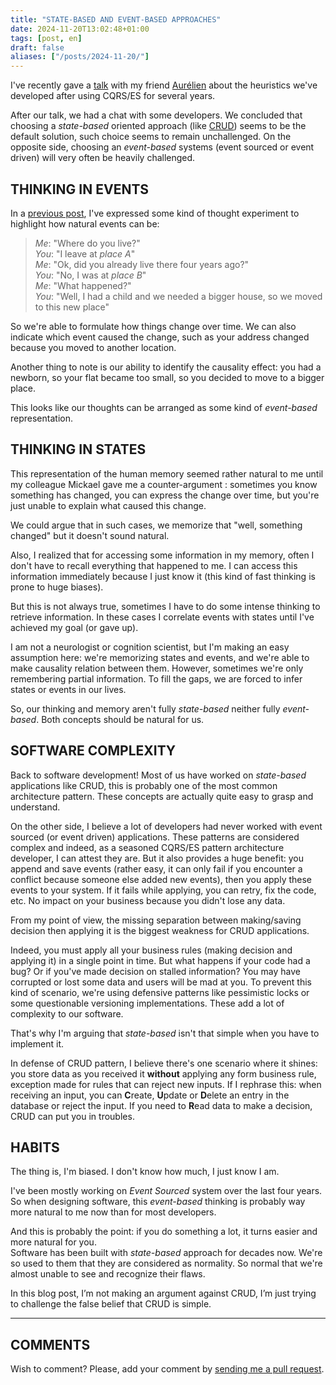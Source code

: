 ```yaml
---
title: "STATE-BASED AND EVENT-BASED APPROACHES"
date: 2024-11-20T13:02:48+01:00
tags: [post, en]
draft: false
aliases: ["/posts/2024-11-20/"]
---
```


I've recently gave a [talk]("/posts/cqrs-es-nos-heuristiques-apres-plusieurs-annees-de-production") with my friend [Aurélien](https://bsky.app/profile/boudoux.fr) about the heuristics we've developed after using CQRS/ES for several years.  

After our talk, we had a chat with some developers. We concluded that choosing a _state-based_ oriented approach (like [CRUD](https://en.wikipedia.org/wiki/Create,_read,_update_and_delete)) seems to be the default solution, such choice seems to remain unchallenged. On the opposite side, choosing an _event-based_ systems (event sourced or event driven) will very often be heavily challenged.  

## THINKING IN EVENTS

In a [previous post](/posts/2016-12-20/), I've expressed some kind of thought experiment to highlight how natural events can be:  

> _Me_: "Where do you live?"  
> _You_: "I leave at _place A_"  
> _Me_: "Ok, did you already live there four years ago?"  
> _You_: "No, I was at _place B_"  
> _Me_: "What happened?"  
> _You_: "Well, I had a child and we needed a bigger house, so we moved to this new place"

So we're able to formulate how things change over time. We can also indicate which event caused the change, such as your address changed because you moved to another location.  

Another thing to note is our ability to identify the causality effect: you had a newborn, so your flat became too small, so you decided to move to a bigger place.  

This looks like our thoughts can be arranged as some kind of _event-based_ representation.

## THINKING IN STATES

This representation of the human memory seemed rather natural to me until my colleague Mickael gave me a counter-argument : sometimes you know something has changed, you can express the change over time, but you're just unable to explain what caused this change.  

We could argue that in such cases, we memorize that "well, something changed" but it doesn't sound natural.  

Also, I realized that for accessing some information in my memory, often I don't have to recall everything that happened to me. I can access this information immediately because I just know it (this kind of fast thinking is prone to huge biases).

But this is not always true, sometimes I have to do some intense thinking to retrieve information. In these cases I correlate events with states until I've achieved my goal (or gave up).  

I am not a neurologist or cognition scientist, but I'm making an easy assumption here: we're memorizing states and events, and we're able to make causality relation between them. However, sometimes we're only remembering partial information. To fill the gaps, we are forced to infer states or events in our lives.  

So, our thinking and memory aren't fully _state-based_ neither fully _event-based_. Both concepts should be natural for us.

## SOFTWARE COMPLEXITY

Back to software development! Most of us have worked on _state-based_ applications like CRUD, this is probably one of the most common architecture pattern. These concepts are actually quite easy to grasp and understand.  

On the other side, I believe a lot of developers had never worked with event sourced (or event driven) applications. These patterns are considered complex and indeed, as a seasoned CQRS/ES pattern architecture developer, I can attest they are. But it also provides a huge benefit: you append and save events (rather easy, it can only fail if you encounter a conflict because someone else added new events), then you apply these events to your system. If it fails while applying, you can retry, fix the code, etc. No impact on your business because you didn't lose any data.

From my point of view, the missing separation between making/saving decision then applying it is the biggest weakness for CRUD applications.  

Indeed, you must apply all your business rules (making decision and applying it) in a single point in time. But what happens if your code had a bug? Or if you've made decision on stalled information? You may have corrupted or lost some data and users will be mad at you. To prevent this kind of scenario, we're using defensive patterns like pessimistic locks or some questionable versioning implementations. These add a lot of complexity to our software.  

That's why I'm arguing that _state-based_ isn't that simple when you have to implement it.

In defense of CRUD pattern, I believe there's one scenario where it shines: you store data as you received it **without** applying any form business rule, exception made for rules that can reject new inputs. If I rephrase this: when receiving an input, you can **C**reate, **U**pdate or **D**elete an entry in the database or reject the input. If you need to **R**ead data to make a decision, CRUD can put you in troubles.  

## HABITS

The thing is, I'm biased. I don't know how much, I just know I am.  

I've been mostly working on _Event Sourced_ system over the last four years. So when designing software, this _event-based_ thinking is probably way more natural to me now than for most developers.  

And this is probably the point: if you do something a lot, it turns easier and more natural for you.  
Software has been built with _state-based_ approach for decades now. We're so used to them that they are considered as normality. So normal that we're almost unable to see and recognize their flaws.  

In this blog post, I’m not making an argument against CRUD, I’m just trying to challenge the false belief that CRUD is simple.  

---

## COMMENTS

<!--Add your comment here-->

Wish to comment? Please, add your comment by [sending me a pull request](https://github.com/RomainTrm/Blog?tab=readme-ov-file#how-to-comment).
